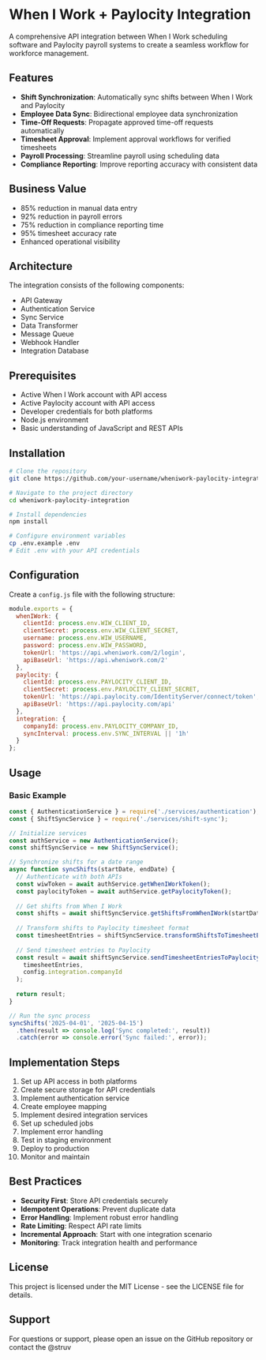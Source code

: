 ﻿# When I Work + Paylocity Integration

A comprehensive API integration between When I Work scheduling software and Paylocity payroll systems to create a seamless workflow for workforce management.

## Features

- **Shift Synchronization**: Automatically sync shifts between When I Work and Paylocity
- **Employee Data Sync**: Bidirectional employee data synchronization
- **Time-Off Requests**: Propagate approved time-off requests automatically
- **Timesheet Approval**: Implement approval workflows for verified timesheets
- **Payroll Processing**: Streamline payroll using scheduling data
- **Compliance Reporting**: Improve reporting accuracy with consistent data

## Business Value

- 85% reduction in manual data entry
- 92% reduction in payroll errors
- 75% reduction in compliance reporting time
- 95% timesheet accuracy rate
- Enhanced operational visibility

## Architecture

The integration consists of the following components:

- API Gateway
- Authentication Service
- Sync Service
- Data Transformer
- Message Queue
- Webhook Handler
- Integration Database

## Prerequisites

- Active When I Work account with API access
- Active Paylocity account with API access
- Developer credentials for both platforms
- Node.js environment
- Basic understanding of JavaScript and REST APIs

## Installation

```bash
# Clone the repository
git clone https://github.com/your-username/wheniwork-paylocity-integration.git

# Navigate to the project directory
cd wheniwork-paylocity-integration

# Install dependencies
npm install

# Configure environment variables
cp .env.example .env
# Edit .env with your API credentials
```

## Configuration

Create a `config.js` file with the following structure:

```javascript
module.exports = {
  whenIWork: {
    clientId: process.env.WIW_CLIENT_ID,
    clientSecret: process.env.WIW_CLIENT_SECRET,
    username: process.env.WIW_USERNAME,
    password: process.env.WIW_PASSWORD,
    tokenUrl: 'https://api.wheniwork.com/2/login',
    apiBaseUrl: 'https://api.wheniwork.com/2'
  },
  paylocity: {
    clientId: process.env.PAYLOCITY_CLIENT_ID,
    clientSecret: process.env.PAYLOCITY_CLIENT_SECRET,
    tokenUrl: 'https://api.paylocity.com/IdentityServer/connect/token',
    apiBaseUrl: 'https://api.paylocity.com/api'
  },
  integration: {
    companyId: process.env.PAYLOCITY_COMPANY_ID,
    syncInterval: process.env.SYNC_INTERVAL || '1h'
  }
};
```

## Usage

### Basic Example

```javascript
const { AuthenticationService } = require('./services/authentication');
const { ShiftSyncService } = require('./services/shift-sync');

// Initialize services
const authService = new AuthenticationService();
const shiftSyncService = new ShiftSyncService();

// Synchronize shifts for a date range
async function syncShifts(startDate, endDate) {
  // Authenticate with both APIs
  const wiwToken = await authService.getWhenIWorkToken();
  const paylocityToken = await authService.getPaylocityToken();
  
  // Get shifts from When I Work
  const shifts = await shiftSyncService.getShiftsFromWhenIWork(startDate, endDate);
  
  // Transform shifts to Paylocity timesheet format
  const timesheetEntries = shiftSyncService.transformShiftsToTimesheetEntries(shifts);
  
  // Send timesheet entries to Paylocity
  const result = await shiftSyncService.sendTimesheetEntriesToPaylocity(
    timesheetEntries, 
    config.integration.companyId
  );
  
  return result;
}

// Run the sync process
syncShifts('2025-04-01', '2025-04-15')
  .then(result => console.log('Sync completed:', result))
  .catch(error => console.error('Sync failed:', error));
```

## Implementation Steps

1. Set up API access in both platforms
2. Create secure storage for API credentials
3. Implement authentication service
4. Create employee mapping
5. Implement desired integration services
6. Set up scheduled jobs
7. Implement error handling
8. Test in staging environment
9. Deploy to production
10. Monitor and maintain

## Best Practices

- **Security First**: Store API credentials securely
- **Idempotent Operations**: Prevent duplicate data
- **Error Handling**: Implement robust error handling
- **Rate Limiting**: Respect API rate limits
- **Incremental Approach**: Start with one integration scenario
- **Monitoring**: Track integration health and performance

## License

This project is licensed under the MIT License - see the LICENSE file for details.

## Support

For questions or support, please open an issue on the GitHub repository or contact the @struv
